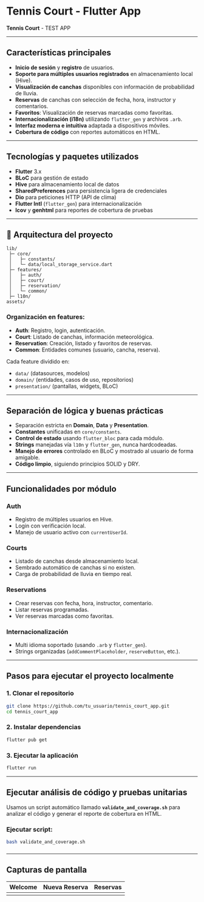 # Tennis Court - Flutter App

**Tennis Court** - TEST APP

---

## Características principales

- **Inicio de sesión** y **registro** de usuarios.
- **Soporte para múltiples usuarios registrados** en almacenamiento local (Hive).
- **Visualización de canchas** disponibles con información de probabilidad de lluvia.
- **Reservas** de canchas con selección de fecha, hora, instructor y comentarios.
- **Favoritos**: Visualización de reservas marcadas como favoritas.
- **Internacionalización (i18n)** utilizando `flutter_gen` y archivos `.arb`.
- **Interfaz moderna e intuitiva** adaptada a dispositivos móviles.
- **Cobertura de código** con reportes automáticos en HTML.

---

## Tecnologías y paquetes utilizados

- **Flutter** 3.x
- **BLoC** para gestión de estado
- **Hive** para almacenamiento local de datos
- **SharedPreferences** para persistencia ligera de credenciales
- **Dio** para peticiones HTTP (API de clima)
- **Flutter Intl** (`flutter_gen`) para internacionalización
- **lcov** y **genhtml** para reportes de cobertura de pruebas

---

## 📂 Arquitectura del proyecto

```plaintext
lib/
 ├─ core/
 │   ├─ constants/
 │   └─ data/local_storage_service.dart
 ├─ features/
 │   ├─ auth/
 │   ├─ court/
 │   ├─ reservation/
 │   └─ common/
 ├─ l10n/
assets/
```

### Organización en features:

- **Auth**: Registro, login, autenticación.
- **Court**: Listado de canchas, información meteorológica.
- **Reservation**: Creación, listado y favoritos de reservas.
- **Common**: Entidades comunes (usuario, cancha, reserva).

Cada feature dividido en:

- `data/` (datasources, modelos)
- `domain/` (entidades, casos de uso, repositorios)
- `presentation/` (pantallas, widgets, BLoC)

---

## Separación de lógica y buenas prácticas

- Separación estricta en **Domain**, **Data** y **Presentation**.
- **Constantes** unificadas en `core/constants`.
- **Control de estado** usando `flutter_bloc` para cada módulo.
- **Strings** manejadas vía `l10n` y `flutter_gen`, nunca hardcodeadas.
- **Manejo de errores** controlado en BLoC y mostrado al usuario de forma amigable.
- **Código limpio**, siguiendo principios SOLID y DRY.

---

## Funcionalidades por módulo

### Auth

- Registro de múltiples usuarios en Hive.
- Login con verificación local.
- Manejo de usuario activo con `currentUserId`.

### Courts

- Listado de canchas desde almacenamiento local.
- Sembrado automático de canchas si no existen.
- Carga de probabilidad de lluvia en tiempo real.

### Reservations

- Crear reservas con fecha, hora, instructor, comentario.
- Listar reservas programadas.
- Ver reservas marcadas como favoritas.

### Internacionalización

- Multi idioma soportado (usando `.arb` y `flutter_gen`).
- Strings organizadas (`addCommentPlaceholder`, `reserveButton`, etc.).

---

## Pasos para ejecutar el proyecto localmente

### 1. Clonar el repositorio

```bash
git clone https://github.com/tu_usuario/tennis_court_app.git
cd tennis_court_app
```

### 2. Instalar dependencias

```bash
flutter pub get
```

### 3. Ejecutar la aplicación

```bash
flutter run
```

---

## Ejecutar análisis de código y pruebas unitarias

Usamos un script automático llamado **`validate_and_coverage.sh`** para analizar el código y generar el reporte de cobertura en HTML.

### Ejecutar script:

```bash
bash validate_and_coverage.sh
```

###

---

## Capturas de pantalla

| Welcome | Nueva Reserva | Reservas |
| ------- | ------------- | -------- |
|         |               |          |

